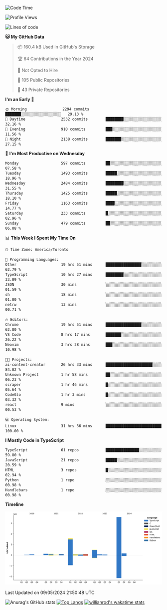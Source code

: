 <!--START_SECTION:waka-->
![Code Time](http://img.shields.io/badge/Code%20Time-1%2C538%20hrs%2028%20mins-blue)

![Profile Views](http://img.shields.io/badge/Profile%20Views-0-blue)

![Lines of code](https://img.shields.io/badge/From%20Hello%20World%20I%27ve%20Written-6.5%20million%20lines%20of%20code-blue)

**🐱 My GitHub Data** 

> 📦 160.4 kB Used in GitHub's Storage 
 > 
> 🏆 64 Contributions in the Year 2024
 > 
> 🚫 Not Opted to Hire
 > 
> 📜 105 Public Repositories 
 > 
> 🔑 43 Private Repositories 
 > 
**I'm an Early 🐤** 

```text
🌞 Morning                2294 commits        ███████░░░░░░░░░░░░░░░░░░   29.13 % 
🌆 Daytime                2532 commits        ████████░░░░░░░░░░░░░░░░░   32.16 % 
🌃 Evening                910 commits         ███░░░░░░░░░░░░░░░░░░░░░░   11.56 % 
🌙 Night                  2138 commits        ███████░░░░░░░░░░░░░░░░░░   27.15 % 
```
📅 **I'm Most Productive on Wednesday** 

```text
Monday                   597 commits         ██░░░░░░░░░░░░░░░░░░░░░░░   07.58 % 
Tuesday                  1493 commits        █████░░░░░░░░░░░░░░░░░░░░   18.96 % 
Wednesday                2484 commits        ████████░░░░░░░░░░░░░░░░░   31.55 % 
Thursday                 1425 commits        █████░░░░░░░░░░░░░░░░░░░░   18.10 % 
Friday                   1163 commits        ████░░░░░░░░░░░░░░░░░░░░░   14.77 % 
Saturday                 233 commits         █░░░░░░░░░░░░░░░░░░░░░░░░   02.96 % 
Sunday                   479 commits         ██░░░░░░░░░░░░░░░░░░░░░░░   06.08 % 
```


📊 **This Week I Spent My Time On** 

```text
🕑︎ Time Zone: America/Toronto

💬 Programming Languages: 
Other                    19 hrs 51 mins      ████████████████░░░░░░░░░   62.79 % 
TypeScript               10 hrs 27 mins      ████████░░░░░░░░░░░░░░░░░   33.09 % 
JSON                     30 mins             ░░░░░░░░░░░░░░░░░░░░░░░░░   01.59 % 
sh                       18 mins             ░░░░░░░░░░░░░░░░░░░░░░░░░   01.00 % 
netrw                    13 mins             ░░░░░░░░░░░░░░░░░░░░░░░░░   00.71 % 

🔥 Editors: 
Chrome                   19 hrs 51 mins      ████████████████░░░░░░░░░   62.80 % 
VS Code                  8 hrs 17 mins       ███████░░░░░░░░░░░░░░░░░░   26.22 % 
Neovim                   3 hrs 28 mins       ███░░░░░░░░░░░░░░░░░░░░░░   10.98 % 

🐱‍💻 Projects: 
ai-content-creator       26 hrs 33 mins      █████████████████████░░░░   84.02 % 
Unknown Project          1 hr 58 mins        ██░░░░░░░░░░░░░░░░░░░░░░░   06.23 % 
scraper                  1 hr 46 mins        █░░░░░░░░░░░░░░░░░░░░░░░░   05.64 % 
CodeGlo                  1 hr 3 mins         █░░░░░░░░░░░░░░░░░░░░░░░░   03.32 % 
react                    9 mins              ░░░░░░░░░░░░░░░░░░░░░░░░░   00.53 % 

💻 Operating System: 
Linux                    31 hrs 36 mins      █████████████████████████   100.00 % 
```

**I Mostly Code in TypeScript** 

```text
TypeScript               61 repos            ███████████████░░░░░░░░░░   59.80 % 
JavaScript               21 repos            █████░░░░░░░░░░░░░░░░░░░░   20.59 % 
HTML                     3 repos             █░░░░░░░░░░░░░░░░░░░░░░░░   02.94 % 
Python                   1 repo              ░░░░░░░░░░░░░░░░░░░░░░░░░   00.98 % 
Handlebars               1 repo              ░░░░░░░░░░░░░░░░░░░░░░░░░   00.98 % 
```



**Timeline**

![Lines of Code chart](https://raw.githubusercontent.com/wise-introvert/wise-introvert/master/assets/bar_graph.png)


 Last Updated on 09/05/2024 21:50:48 UTC
<!--END_SECTION:waka-->

![Anurag's GitHub stats](https://github-readme-stats.vercel.app/api?username=wise-introvert&count_private=true&show_icons=true)
[![Top Langs](https://github-readme-stats.vercel.app/api/top-langs/?username=wise-introvert&langs_count=10)](https://github.com/anuraghazra/github-readme-stats)
[![willianrod's wakatime stats](https://github-readme-stats.vercel.app/api/wakatime?username=wiseintrovert)](https://github.com/anuraghazra/github-readme-stats)
